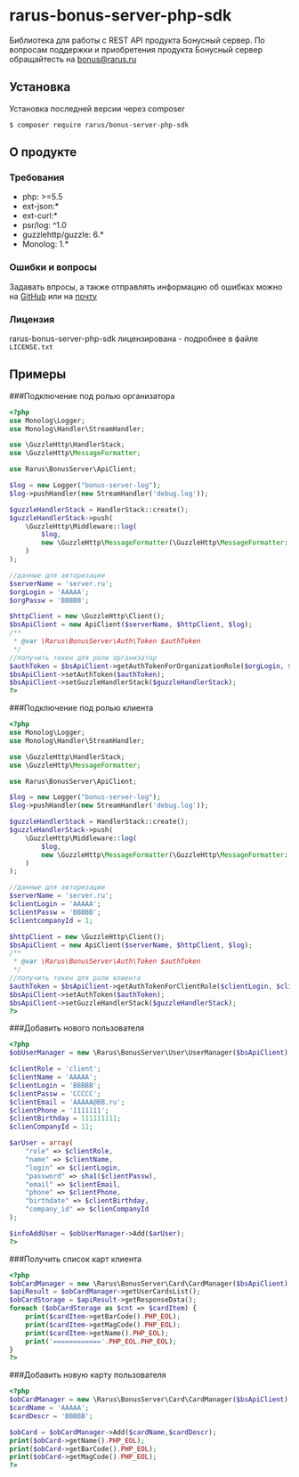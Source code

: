 # rarus-bonus-server-php-sdk

Библиотека для работы с REST API продукта Бонусный сервер. По вопросам поддержки и приобретения продукта Бонусный сервер обращайтесть на [bonus@rarus.ru](mailto:bonus@rarus.ru)

## Установка

Установка последней версии через composer

```
$ composer require rarus/bonus-server-php-sdk
```

## О продукте

### Требования

* php: >=5.5
* ext-json:*
* ext-curl:*
* psr/log: ^1.0
* guzzlehttp/guzzle: 6.*
* Monolog: 1.*

### Ошибки и вопросы

Задавать впросы, а также отправлять информацию об ошибках можно на [GitHub](https://github.com/rarus/bonus-server-php-sdk/issues) или на [почту](mailto:bonus@rarus.ru)


### Лицензия

rarus-bonus-server-php-sdk лицензирована - подробнее в файле ```LICENSE.txt```

## Примеры

###Подключение под ролью организатора

```php
<?php
use Monolog\Logger;
use Monolog\Handler\StreamHandler;

use \GuzzleHttp\HandlerStack;
use \GuzzleHttp\MessageFormatter;

use Rarus\BonusServer\ApiClient;

$log = new Logger("bonus-server-log");
$log->pushHandler(new StreamHandler('debug.log'));

$guzzleHandlerStack = HandlerStack::create();
$guzzleHandlerStack->push(
    \GuzzleHttp\Middleware::log(
        $log,
        new \GuzzleHttp\MessageFormatter(\GuzzleHttp\MessageFormatter::DEBUG)
    )
);

//данные для авторизации
$serverName = 'server.ru';
$orgLogin = 'AAAAA';
$orgPassw = 'BBBBB';

$httpClient = new \GuzzleHttp\Client();
$bsApiClient = new ApiClient($serverName, $httpClient, $log);
/**
 * @var \Rarus\BonusServer\Auth\Token $authToken
 */
//получить токен для роли организатор
$authToken = $bsApiClient->getAuthTokenForOrganizationRole($orgLogin, $orgPassw);
$bsApiClient->setAuthToken($authToken);
$bsApiClient->setGuzzleHandlerStack($guzzleHandlerStack);
?>
```

###Подключение под ролью клиента

```php
<?php
use Monolog\Logger;
use Monolog\Handler\StreamHandler;

use \GuzzleHttp\HandlerStack;
use \GuzzleHttp\MessageFormatter;

use Rarus\BonusServer\ApiClient;

$log = new Logger("bonus-server-log");
$log->pushHandler(new StreamHandler('debug.log'));

$guzzleHandlerStack = HandlerStack::create();
$guzzleHandlerStack->push(
    \GuzzleHttp\Middleware::log(
        $log,
        new \GuzzleHttp\MessageFormatter(\GuzzleHttp\MessageFormatter::DEBUG)
    )
);

//данные для авторизации
$serverName = 'server.ru';
$clientLogin = 'AAAAA';
$clientPassw = 'BBBBB';
$clientcompanyId = 1;

$httpClient = new \GuzzleHttp\Client();
$bsApiClient = new ApiClient($serverName, $httpClient, $log);
/**
 * @var \Rarus\BonusServer\Auth\Token $authToken
 */
//получить токен для роли клиента
$authToken = $bsApiClient->getAuthTokenForClientRole($clientLogin, $clientPassw, $clientcompanyId);
$bsApiClient->setAuthToken($authToken);
$bsApiClient->setGuzzleHandlerStack($guzzleHandlerStack);
?>
```

###Добавить нового пользователя

```php
<?php
$obUserManager = new \Rarus\BonusServer\User\UserManager($bsApiClient);

$clientRole = 'client';
$clientName = 'AAAAA';
$clientLogin = 'BBBBB';
$clientPassw = 'CCCCC';
$clientEmail = 'AAAAA@BB.ru';
$clientPhone = '1111111';
$clientBirthday = 111111111;
$clienCompanyId = 11;

$arUser = array(
    "role" => $clientRole,
    "name" => $clientName,
    "login" => $clientLogin,
    "password" => sha1($clientPassw),
    "email" => $clientEmail,
    "phone" => $clientPhone,
    "birthdate" => $clientBirthday,
    "company_id" => $clienCompanyId
);

$infoAddUser = $obUserManager->Add($arUser);
?>
```


###Получить список карт клиента

```php
<?php
$obCardManager = new \Rarus\BonusServer\Card\CardManager($bsApiClient);
$apiResult = $obCardManager->getUserCardsList();
$obCardStorage = $apiResult->getResponseData();
foreach ($obCardStorage as $cnt => $cardItem) {
    print($cardItem->getBarCode().PHP_EOL);
    print($cardItem->getMagCode().PHP_EOL);
    print($cardItem->getName().PHP_EOL);
    print('============'.PHP_EOL.PHP_EOL);
}
?>
```

###Добавить новую карту пользователя

```php
<?php
$obCardManager = new \Rarus\BonusServer\Card\CardManager($bsApiClient);
$cardName = 'AAAAA';
$cardDescr = 'BBBBB';

$obCard = $obCardManager->Add($cardName,$cardDescr);
print($obCard->getName().PHP_EOL);
print($obCard->getBarCode().PHP_EOL);
print($obCard->getMagCode().PHP_EOL);
?>
